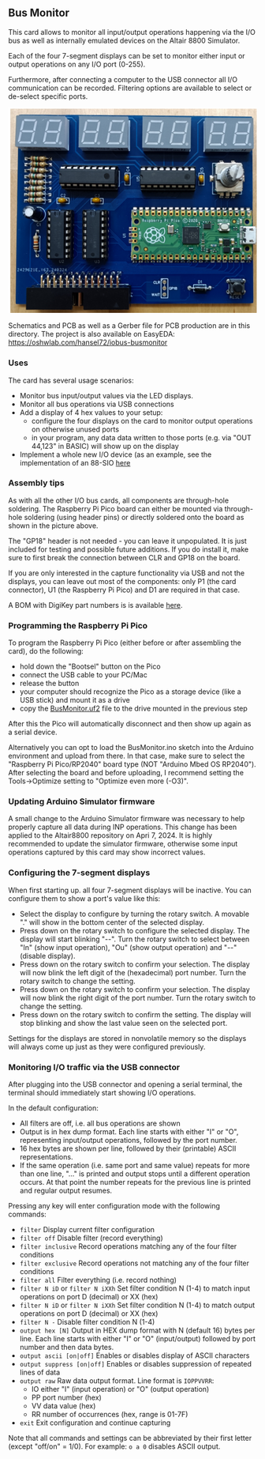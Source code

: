 ## Bus Monitor

This card allows to monitor all input/output operations happening via the I/O bus 
as well as internally emulated devices on the Altair 8800 Simulator.

Each of the four 7-segment displays can be set to monitor either input or output
operations on any I/O port (0-255).

Furthermore, after connecting a computer to the USB connector all I/O communication
can be recorded. Filtering options are available to select or de-select specific ports.

![Bus Monitor](busmonitor.jpg)

Schematics and PCB as well as a Gerber file for PCB production are in this directory. 
The project is also available on EasyEDA: https://oshwlab.com/hansel72/iobus-busmonitor

### Uses

The card has several usage scenarios:
- Monitor bus input/output values via the LED displays.
- Monitor all bus operations via USB connections
- Add a display of 4 hex values to your setup:
  - configure the four displays on the card to monitor output operations on otherwise unused ports
  - in your program, any data data written to those ports (e.g. via "OUT 44,123" in BASIC) will show up on the display
- Implement a whole new I/O device (as an example, see the implementation of an 88-SIO [here](devices/SIO)

### Assembly tips

As with all the other I/O bus cards, all components are through-hole soldering.
The Raspberry Pi Pico board can either be mounted via through-hole soldering (using
header pins) or directly soldered onto the board as shown in the picture above.

The "GP18" header is not needed - you can leave it unpopulated. It is just included
for testing and possible future additions. If you do install it, make sure to first break the
connection between CLR and GP18 on the board.

If you are only interested in the capture functionality via USB and not the displays,
you can leave out most of the components: only P1 (the card connector), U1 (the Raspberry 
Pi Pico) and D1 are required in that case.

A BOM with DigiKey part numbers is is available [here](BOM.csv).

### Programming the Raspberry Pi Pico

To program the Raspberry Pi Pico (either before or after assembling the card), do the following:
  - hold down the "Bootsel" button on the Pico
  - connect the USB cable to your PC/Mac
  - release the button
  - your computer should recognize the Pico as a storage device (like a USB stick) and mount it as a drive
  - copy the [BusMonitor.uf2](BusMonitor.uf2) file to the drive mounted in the previous step

After this the Pico will automatically disconnect and then show up again as a serial device.

Alternatively you can opt to load the BusMonitor.ino sketch into the Arduino environment
and upload from there. In that case, make sure to select the "Raspberry Pi Pico/RP2040"
board type (NOT "Arduino Mbed OS RP2040"). After selecting the board and before uploading, 
I recommend setting the Tools->Optimize setting to "Optimize even more (-O3)".

### Updating Arduino Simulator firmware

A small change to the Arduino Simulator firmware was necessary to help properly capture
all data during INP operations. This change has been applied to the Altair8800 repository
on Apri 7, 2024. It is highly recommended to update the simulator firmware, otherwise some
input operations captured by this card may show incorrect values.

### Configuring the 7-segment displays

When first starting up. all four 7-segment displays will be inactive. You can configure
them to show a port's value like this:

  - Select the display to configure by turning the rotary switch. A movable "." will show
    in the bottom center of the selected display.
  - Press down on the rotary switch to configure the selected display. The display will
    start blinking "--". Turn the rotary switch to select between "In" (show input operation),
    "Ou" (show output operation) and "--" (disable display).
  - Press down on the rotary switch to confirm your selection. The display will now blink
    the left digit of the (hexadecimal) port number. Turn the rotary switch to change the setting.
  - Press down on the rotary switch to confirm your selection. The display will now blink
    the right digit of the port number. Turn the rotary switch to change the setting.
  - Press down on the rotary switch to confirm the setting. The display will stop blinking
    and show the last value seen on the selected port.

Settings for the displays are stored in nonvolatile memory so the displays will always
come up just as they were configured previously.

### Monitoring I/O traffic via the USB connector

After plugging into the USB connector and opening a serial terminal, the terminal should
immediately start showing I/O operations. 

In the default configuration:
  - All filters are off, i.e. all bus operations are shown
  - Output is in hex dump format. Each line starts with either "I" or "O",
    representing input/output operations, followed by the port number.
  - 16 hex bytes are shown per line, followed by their (printable) ASCII representations.
  - If the same operation (i.e. same port and same value) repeats for more than one line,
    "..." is printed and output stops until a different operation occurs. At that point
    the number repeats for the previous line is printed and regular output resumes.

Pressing any key will enter configuration mode with the following commands:
  - `filter`
    Display current filter configuration
  - `filter off`
    Disable filter (record everything)
  - `filter inclusive`
    Record operations matching any of the four filter conditions
  - `filter exclusive`
    Record operations not matching any of the four filter conditions
  - `filter all`
    Filter everything (i.e. record nothing)
  - `filter N iD` or `filter N iXXh` 
    Set filter condition N (1-4) to match input operations on port D (decimal) or XX (hex)
  - `filter N iD` or `filter N iXXh` 
    Set filter condition N (1-4) to match output operations on port D (decimal) or XX (hex)
  - `filter N -`
    Disable filter condition N (1-4)
  - `output hex [N]`
    Output in HEX dump format with N (default 16) bytes per line. Each line starts with
    either "I" or "O" (input/output) followed by port number and then data bytes.
  - `output ascii [on|off]`
    Enables or disables display of ASCII characters
  - `output suppress [on|off]`
    Enables or disables suppression of repeated lines of data
  - `output raw`
    Raw data output format. Line format is `IOPPVVRR`:
    - IO either "I" (input operation) or "O" (output operation)
    - PP port number (hex)
    - VV data value (hex)
    - RR number of occurrences (hex, range is 01-7F)
  - `exit`
    Exit configuration and continue capturing

Note that all commands and settings can be abbreviated by their first letter (except "off/on" = 1/0).
For example: `o a 0` disables ASCII output.

